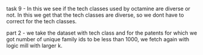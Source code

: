 task 9 - In this we see if the tech classes used by octamine are diverse or not. In this we get that the tech classes are diverse, so we dont have to correct for the tech classes.

part 2 - we take the dataset with tech class and for the patents for which we got number of unique family ids to be less than 1000, we fetch again with logic mill with larger k.